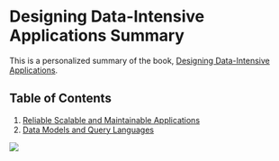 # Designing Data-Intensive Applications Summary
This is a personalized summary of the book, [Designing Data-Intensive Applications](https://dataintensive.net/).

## Table of Contents
1. [Reliable Scalable and Maintainable Applications](chapter_1.md)
1. [Data Models and Query Languages](chapter_2.md)

![](https://dataintensive.net/images/book-cover.png)


